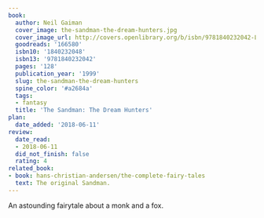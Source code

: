 ```yaml
---
book:
  author: Neil Gaiman
  cover_image: the-sandman-the-dream-hunters.jpg
  cover_image_url: http://covers.openlibrary.org/b/isbn/9781840232042-L.jpg
  goodreads: '166580'
  isbn10: '1840232048'
  isbn13: '9781840232042'
  pages: '128'
  publication_year: '1999'
  slug: the-sandman-the-dream-hunters
  spine_color: '#a2684a'
  tags:
  - fantasy
  title: 'The Sandman: The Dream Hunters'
plan:
  date_added: '2018-06-11'
review:
  date_read:
  - 2018-06-11
  did_not_finish: false
  rating: 4
related_book:
- book: hans-christian-andersen/the-complete-fairy-tales
  text: The original Sandman.
---
```


An astounding fairytale about a monk and a fox.
